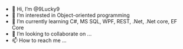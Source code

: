 - 👋 Hi, I’m @9Lucky9
- 👀 I’m interested in Object-oriented programming
- 🌱 I’m currently learning С#, MS SQL, WPF, REST, .Net, .Net core, EF Core
- 💞️ I’m looking to collaborate on ...
- 📫 How to reach me ...

<!---
9Lucky9/9Lucky9 is a ✨ special ✨ repository because its `README.md` (this file) appears on your GitHub profile.
You can click the Preview link to take a look at your changes.
--->
